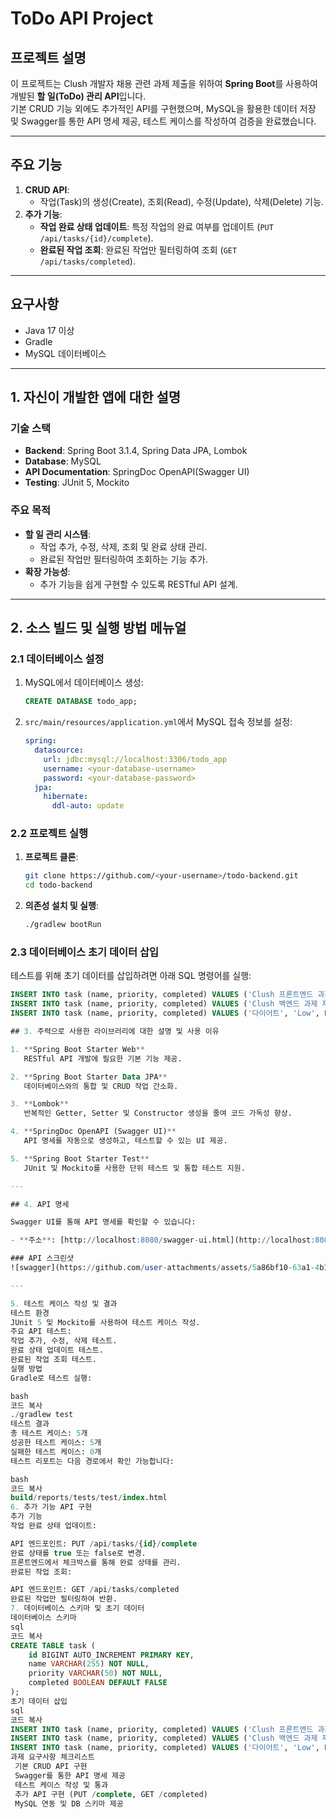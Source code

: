# ToDo API Project

## 프로젝트 설명
이 프로젝트는 Clush 개발자 채용 관련 과제 제출을 위하여 **Spring Boot**를 사용하여 개발된 **할 일(ToDo) 관리 API**입니다.  
기본 CRUD 기능 외에도 추가적인 API를 구현했으며, MySQL을 활용한 데이터 저장 및 Swagger를 통한 API 명세 제공, 테스트 케이스를 작성하여 검증을 완료했습니다.

---

## 주요 기능

1. **CRUD API**:
   - 작업(Task)의 생성(Create), 조회(Read), 수정(Update), 삭제(Delete) 기능.
2. **추가 기능**:
   - **작업 완료 상태 업데이트**: 특정 작업의 완료 여부를 업데이트 (`PUT /api/tasks/{id}/complete`).
   - **완료된 작업 조회**: 완료된 작업만 필터링하여 조회 (`GET /api/tasks/completed`).

---

## 요구사항
- Java 17 이상
- Gradle
- MySQL 데이터베이스

---

## 1. 자신이 개발한 앱에 대한 설명

### 기술 스택
- **Backend**: Spring Boot 3.1.4, Spring Data JPA, Lombok
- **Database**: MySQL
- **API Documentation**: SpringDoc OpenAPI(Swagger UI)
- **Testing**: JUnit 5, Mockito

### 주요 목적
- **할 일 관리 시스템**:
  - 작업 추가, 수정, 삭제, 조회 및 완료 상태 관리.
  - 완료된 작업만 필터링하여 조회하는 기능 추가.
- **확장 가능성**:
  - 추가 기능을 쉽게 구현할 수 있도록 RESTful API 설계.

---

## 2. 소스 빌드 및 실행 방법 메뉴얼

### **2.1 데이터베이스 설정**
1. MySQL에서 데이터베이스 생성:
    ```sql
    CREATE DATABASE todo_app;
    ```
2. `src/main/resources/application.yml`에서 MySQL 접속 정보를 설정:
    ```yaml
    spring:
      datasource:
        url: jdbc:mysql://localhost:3306/todo_app
        username: <your-database-username>
        password: <your-database-password>
      jpa:
        hibernate:
          ddl-auto: update
    ```

### **2.2 프로젝트 실행**
1. **프로젝트 클론**:
    ```bash
    git clone https://github.com/<your-username>/todo-backend.git
    cd todo-backend
    ```
2. **의존성 설치 및 실행**:
    ```bash
    ./gradlew bootRun
    ```

### **2.3 데이터베이스 초기 데이터 삽입**
테스트를 위해 초기 데이터를 삽입하려면 아래 SQL 명령어를 실행:
```sql
INSERT INTO task (name, priority, completed) VALUES ('Clush 프론트엔드 과제 제출', 'High', TRUE);
INSERT INTO task (name, priority, completed) VALUES ('Clush 백엔드 과제 제출', 'High', TRUE);
INSERT INTO task (name, priority, completed) VALUES ('다이어트', 'Low', FALSE);

## 3. 주력으로 사용한 라이브러리에 대한 설명 및 사용 이유

1. **Spring Boot Starter Web**  
   RESTful API 개발에 필요한 기본 기능 제공.

2. **Spring Boot Starter Data JPA**  
   데이터베이스와의 통합 및 CRUD 작업 간소화.

3. **Lombok**  
   반복적인 Getter, Setter 및 Constructor 생성을 줄여 코드 가독성 향상.

4. **SpringDoc OpenAPI (Swagger UI)**  
   API 명세를 자동으로 생성하고, 테스트할 수 있는 UI 제공.

5. **Spring Boot Starter Test**  
   JUnit 및 Mockito를 사용한 단위 테스트 및 통합 테스트 지원.

---

## 4. API 명세

Swagger UI를 통해 API 명세를 확인할 수 있습니다:

- **주소**: [http://localhost:8080/swagger-ui.html](http://localhost:8080/swagger-ui.html)

### API 스크린샷
![swagger](https://github.com/user-attachments/assets/5a86bf10-63a1-4b14-8adf-0b17195c4495)

---

5. 테스트 케이스 작성 및 결과
테스트 환경
JUnit 5 및 Mockito를 사용하여 테스트 케이스 작성.
주요 API 테스트:
작업 추가, 수정, 삭제 테스트.
완료 상태 업데이트 테스트.
완료된 작업 조회 테스트.
실행 방법
Gradle로 테스트 실행:

bash
코드 복사
./gradlew test
테스트 결과
총 테스트 케이스: 5개
성공한 테스트 케이스: 5개
실패한 테스트 케이스: 0개
테스트 리포트는 다음 경로에서 확인 가능합니다:

bash
코드 복사
build/reports/tests/test/index.html
6. 추가 기능 API 구현
추가 기능
작업 완료 상태 업데이트:

API 엔드포인트: PUT /api/tasks/{id}/complete
완료 상태를 true 또는 false로 변경.
프론트엔드에서 체크박스를 통해 완료 상태를 관리.
완료된 작업 조회:

API 엔드포인트: GET /api/tasks/completed
완료된 작업만 필터링하여 반환.
7. 데이터베이스 스키마 및 초기 데이터
데이터베이스 스키마
sql
코드 복사
CREATE TABLE task (
    id BIGINT AUTO_INCREMENT PRIMARY KEY,
    name VARCHAR(255) NOT NULL,
    priority VARCHAR(50) NOT NULL,
    completed BOOLEAN DEFAULT FALSE
);
초기 데이터 삽입
sql
코드 복사
INSERT INTO task (name, priority, completed) VALUES ('Clush 프론트엔드 과제 제출', 'High', TRUE);
INSERT INTO task (name, priority, completed) VALUES ('Clush 백엔드 과제 제출', 'High', TRUE);
INSERT INTO task (name, priority, completed) VALUES ('다이어트', 'Low', FALSE);
과제 요구사항 체크리스트
 기본 CRUD API 구현
 Swagger를 통한 API 명세 제공
 테스트 케이스 작성 및 통과
 추가 API 구현 (PUT /complete, GET /completed)
 MySQL 연동 및 DB 스키마 제공
